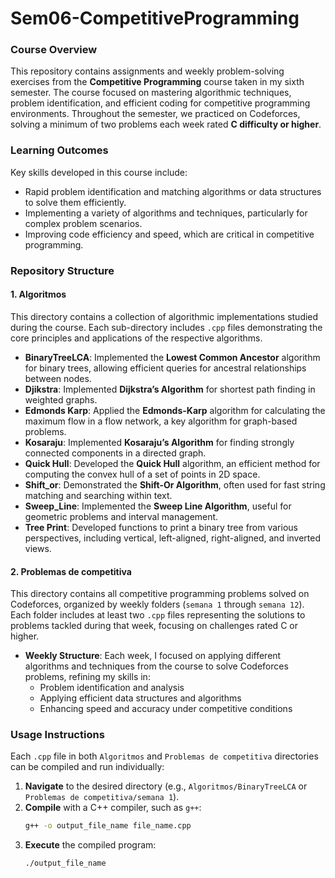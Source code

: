# Sem06-CompetitiveProgramming

### Course Overview
This repository contains assignments and weekly problem-solving exercises from the **Competitive Programming** course taken in my sixth semester. The course focused on mastering algorithmic techniques, problem identification, and efficient coding for competitive programming environments. Throughout the semester, we practiced on Codeforces, solving a minimum of two problems each week rated **C difficulty or higher**.

### Learning Outcomes
Key skills developed in this course include:
- Rapid problem identification and matching algorithms or data structures to solve them efficiently.
- Implementing a variety of algorithms and techniques, particularly for complex problem scenarios.
- Improving code efficiency and speed, which are critical in competitive programming.

### Repository Structure

#### 1. Algoritmos
This directory contains a collection of algorithmic implementations studied during the course. Each sub-directory includes `.cpp` files demonstrating the core principles and applications of the respective algorithms.

   - **BinaryTreeLCA**: Implemented the **Lowest Common Ancestor** algorithm for binary trees, allowing efficient queries for ancestral relationships between nodes.
   - **Djikstra**: Implemented **Dijkstra’s Algorithm** for shortest path finding in weighted graphs.
   - **Edmonds Karp**: Applied the **Edmonds-Karp** algorithm for calculating the maximum flow in a flow network, a key algorithm for graph-based problems.
   - **Kosaraju**: Implemented **Kosaraju’s Algorithm** for finding strongly connected components in a directed graph.
   - **Quick Hull**: Developed the **Quick Hull** algorithm, an efficient method for computing the convex hull of a set of points in 2D space.
   - **Shift_or**: Demonstrated the **Shift-Or Algorithm**, often used for fast string matching and searching within text.
   - **Sweep_Line**: Implemented the **Sweep Line Algorithm**, useful for geometric problems and interval management.
   - **Tree Print**: Developed functions to print a binary tree from various perspectives, including vertical, left-aligned, right-aligned, and inverted views.

#### 2. Problemas de competitiva
This directory contains all competitive programming problems solved on Codeforces, organized by weekly folders (`semana 1` through `semana 12`). Each folder includes at least two `.cpp` files representing the solutions to problems tackled during that week, focusing on challenges rated C or higher.

   - **Weekly Structure**: Each week, I focused on applying different algorithms and techniques from the course to solve Codeforces problems, refining my skills in:
     - Problem identification and analysis
     - Applying efficient data structures and algorithms
     - Enhancing speed and accuracy under competitive conditions

### Usage Instructions
Each `.cpp` file in both `Algoritmos` and `Problemas de competitiva` directories can be compiled and run individually:
1. **Navigate** to the desired directory (e.g., `Algoritmos/BinaryTreeLCA` or `Problemas de competitiva/semana 1`).
2. **Compile** with a C++ compiler, such as `g++`:
   ```bash
   g++ -o output_file_name file_name.cpp
   ```
3. **Execute** the compiled program:
   ```bash
   ./output_file_name
   ```
